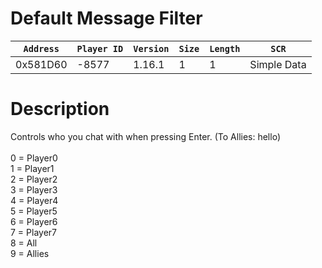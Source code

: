 # Default Message Filter

| `Address` | `Player ID` | `Version` | `Size` | `Length` | `SCR` |
| ---------- | ----------- | --------- | ------ | -------- | ---- |
| 0x581D60 | -8577 | 1.16.1 | 1 | 1 | Simple Data |

# Description

Controls who you chat with when pressing Enter. (To Allies: hello)<br><br>0 = Player0<br>1 = Player1<br>2 = Player2<br>3 = Player3<br>4 = Player4<br>5 = Player5<br>6 = Player6<br>7 = Player7<br>8 = All<br>9 = Allies